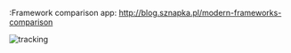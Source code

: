 :Framework comparison app: http://blog.sznapka.pl/modern-frameworks-comparison

![tracking](http://visitspy.net/spot/4a417b4a/track)